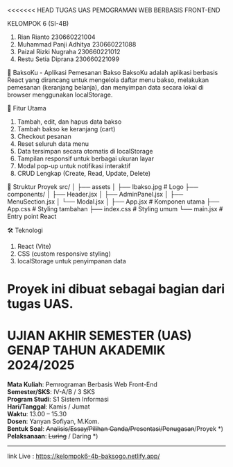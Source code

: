 <<<<<<< HEAD
TUGAS UAS PEMOGRAMAN WEB BERBASIS FRONT-END

KELOMPOK 6 (SI-4B)
1. Rian Rianto 230660221004
2. Muhammad Panji Adhitya 230660221088
3. Paizal Rizki Nugraha 230660221012
4. Restu Setia Diprana 230660221099

🥣 BaksoKu - Aplikasi Pemesanan Bakso
BaksoKu adalah aplikasi berbasis React yang dirancang untuk mengelola daftar menu bakso, melakukan pemesanan (keranjang belanja), dan menyimpan data secara lokal di browser menggunakan localStorage.

🚀 Fitur Utama
1. Tambah, edit, dan hapus data bakso
2. Tambah bakso ke keranjang (cart)
3. Checkout pesanan
4. Reset seluruh data menu
5. Data tersimpan secara otomatis di localStorage
6. Tampilan responsif untuk berbagai ukuran layar
7. Modal pop-up untuk notifikasi interaktif
8.  CRUD Lengkap (Create, Read, Update, Delete)

📁 Struktur Proyek
src/
│
├── assets
│   ├── Ibakso.jpg   # Logo
├── components/
│   ├── Header.jsx
│   ├── AdminPanel.jsx
│   ├── MenuSection.jsx
│   └── Modal.jsx
│
├── App.jsx          # Komponen utama
├── App.css          # Styling tambahan
├── index.css        # Styling umum
└── main.jsx         # Entry point React

🛠️ Teknologi
1. React (Vite)
2. CSS (custom responsive styling)
3. localStorage untuk penyimpanan data

Proyek ini dibuat sebagai bagian dari tugas UAS.
=======
# UJIAN AKHIR SEMESTER (UAS) GENAP TAHUN AKADEMIK 2024/2025

**Mata Kuliah**: Pemrograman Berbasis Web Front-End  
**Semester/SKS**: IV-A/B / 3 SKS  
**Program Studi**: S1 Sistem Informasi  
**Hari/Tanggal**: Kamis / Jumat  
**Waktu**: 13.00 – 15.30  
**Dosen**: Yanyan Sofiyan, M.Kom.  
**Bentuk Soal**: ~~Analisis/Essay/Pilihan Ganda/Presentasi/Penugasan~~/Proyek \*)  
**Pelaksanaan**: ~~Luring~~ / Daring \*)

---

link Live : https://kelompok6-4b-baksogo.netlify.app/
